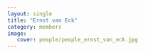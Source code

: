 ```yaml
---
layout: single
title: "Ernst van Eck"
category: members
image:
   cover: people/people_ernst_van_eck.jpg
---
```


